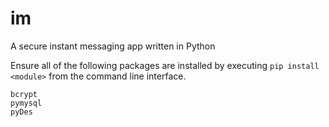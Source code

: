 # im
A secure instant messaging app written in Python

Ensure all of the following packages are installed by executing `pip install <module>` from the command line interface.
```
bcrypt
pymysql
pyDes
```

